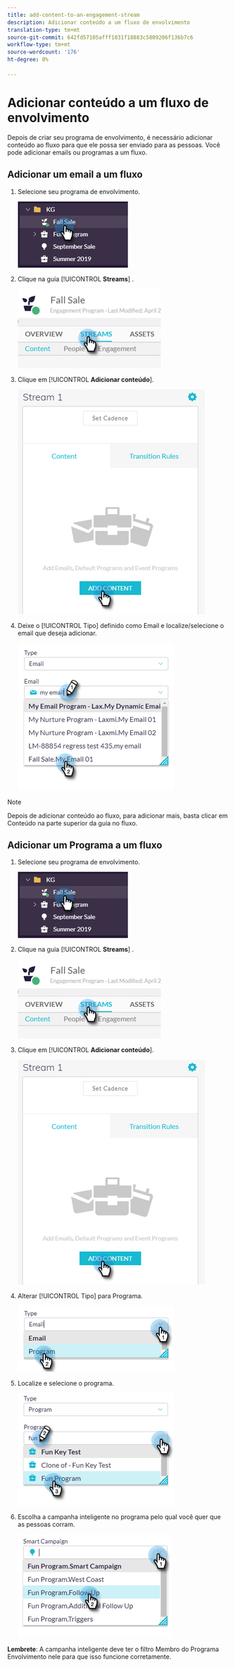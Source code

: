 ```yaml
---
title: add-content-to-an-engagement-stream
description: Adicionar conteúdo a um fluxo de envolvimento
translation-type: tm+mt
source-git-commit: 642fd57105afff1031f18883c5809206f136b7c6
workflow-type: tm+mt
source-wordcount: '176'
ht-degree: 0%

---
```



# Adicionar conteúdo a um fluxo de envolvimento

Depois de criar seu programa de envolvimento, é necessário adicionar conteúdo ao fluxo para que ele possa ser enviado para as pessoas. Você pode adicionar emails ou programas a um fluxo.

## Adicionar um email a um fluxo

1. Selecione seu programa de envolvimento.

   ![Imagem Um](/help/sky/assets/engagement-programs/add-content-to-an-engagement-stream/add-content-to-an-engagement-stream-1.png)

1. Clique na guia [!UICONTROL **Streams**] .

   ![Imagem dois](/help/sky/assets/engagement-programs/add-content-to-an-engagement-stream/add-content-to-an-engagement-stream-2.png)

1. Clique em [!UICONTROL **Adicionar conteúdo**].

   ![Imagem Três](/help/sky/assets/engagement-programs/add-content-to-an-engagement-stream/add-content-to-an-engagement-stream-3.png)

1. Deixe o [!UICONTROL Tipo] definido como Email e localize/selecione o email que deseja adicionar.

   ![Imagem quatro](/help/sky/assets/engagement-programs/add-content-to-an-engagement-stream/add-content-to-an-engagement-stream-4.png)

>[!NOTE]
>
>Depois de adicionar conteúdo ao fluxo, para adicionar mais, basta clicar em Conteúdo na parte superior da guia no fluxo.

## Adicionar um Programa a um fluxo

1. Selecione seu programa de envolvimento.

   ![Imagem cinco](/help/sky/assets/engagement-programs/add-content-to-an-engagement-stream/add-content-to-an-engagement-stream-5.png)

1. Clique na guia [!UICONTROL **Streams**] .

   ![Imagem seis](/help/sky/assets/engagement-programs/add-content-to-an-engagement-stream/add-content-to-an-engagement-stream-6.png)

1. Clique em [!UICONTROL **Adicionar conteúdo**].

   ![Imagem sete](/help/sky/assets/engagement-programs/add-content-to-an-engagement-stream/add-content-to-an-engagement-stream-7.png)

1. Alterar [!UICONTROL Tipo] para Programa.

   ![Imagem Oito](/help/sky/assets/engagement-programs/add-content-to-an-engagement-stream/add-content-to-an-engagement-stream-8.png)

1. Localize e selecione o programa.

   ![Imagem Nove](/help/sky/assets/engagement-programs/add-content-to-an-engagement-stream/add-content-to-an-engagement-stream-9.png)

1. Escolha a campanha inteligente no programa pelo qual você quer que as pessoas corram.

   ![Imagem Dez](/help/sky/assets/engagement-programs/add-content-to-an-engagement-stream/add-content-to-an-engagement-stream-10.png)

**Lembrete**: A campanha inteligente deve ter o filtro Membro do Programa Envolvimento nele para que isso funcione corretamente.
